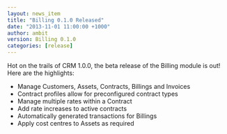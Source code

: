 ```yaml
---
layout: news_item
title: "Billing 0.1.0 Released"
date: "2013-11-01 11:00:00 +1000"
author: ambit
version: Billing 0.1.0
categories: [release]
---
```


Hot on the trails of CRM 1.0.0, the beta release of the Billing module is out! Here are the highlights:

- Manage Customers, Assets, Contracts, Billings and Invoices
- Contract profiles allow for preconfigured contract types
- Manage multiple rates within a Contract
- Add rate increases to active contracts
- Automatically generated transactions for Billings
- Apply cost centres to Assets as required


